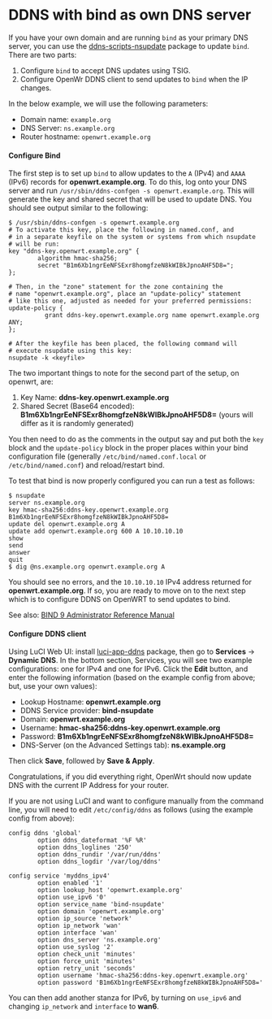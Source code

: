 # DDNS with bind as own DNS server

If you have your own domain and are running `bind` as your primary DNS server, you can use the [ddns-scripts-nsupdate](/packages/pkgdata/ddns-scripts-nsupdate "packages:pkgdata:ddns-scripts-nsupdate") package to update `bind`. There are two parts:

1. Configure `bind` to accept DNS updates using TSIG.
2. Configure OpenWr DDNS client to send updates to `bind` when the IP changes.

In the below example, we will use the following parameters:

- Domain name: `example.org`
- DNS Server: `ns.example.org`
- Router hostname: `openwrt.example.org`

#### Configure Bind

The first step is to set up `bind` to allow updates to the `A` (IPv4) and `AAAA` (IPv6) records for **openwrt.example.org**. To do this, log onto your DNS server and run `/usr/sbin/ddns-confgen -s openwrt.example.org`. This will generate the key and shared secret that will be used to update DNS. You should see output similar to the following:

```
$ /usr/sbin/ddns-confgen -s openwrt.example.org
# To activate this key, place the following in named.conf, and
# in a separate keyfile on the system or systems from which nsupdate
# will be run:
key "ddns-key.openwrt.example.org" {
        algorithm hmac-sha256;
        secret "B1m6Xb1ngrEeNFSExr8homgfzeN8kWIBkJpnoAHF5D8=";
};

# Then, in the "zone" statement for the zone containing the
# name "openwrt.example.org", place an "update-policy" statement
# like this one, adjusted as needed for your preferred permissions:
update-policy {
          grant ddns-key.openwrt.example.org name openwrt.example.org ANY;
};

# After the keyfile has been placed, the following command will
# execute nsupdate using this key:
nsupdate -k <keyfile>
```

The two important things to note for the second part of the setup, on openwrt, are:

1. Key Name: **ddns-key.openwrt.example.org**
2. Shared Secret (Base64 encoded): **B1m6Xb1ngrEeNFSExr8homgfzeN8kWIBkJpnoAHF5D8=** (yours will differ as it is randomly generated)

You then need to do as the comments in the output say and put both the `key` block and the `update-policy` block in the proper places within your bind configuration file (generally `/etc/bind/named.conf.local` or `/etc/bind/named.conf`) and reload/restart bind.

To test that bind is now properly configured you can run a test as follows:

```
$ nsupdate
server ns.example.org
key hmac-sha256:ddns-key.openwrt.example.org B1m6Xb1ngrEeNFSExr8homgfzeN8kWIBkJpnoAHF5D8=
update del openwrt.example.org A
update add openwrt.example.org 600 A 10.10.10.10
show
send
answer
quit
$ dig @ns.example.org openwrt.example.org A
```

You should see no errors, and the `10.10.10.10` IPv4 address returned for **openwrt.example.org**. If so, you are ready to move on to the next step which is to configure DDNS on OpenWRT to send updates to bind.

See also: [BIND 9 Administrator Reference Manual](https://bind9.readthedocs.io/en/latest/advanced.html#tsig "https://bind9.readthedocs.io/en/latest/advanced.html#tsig")

#### Configure DDNS client

Using LuCI Web UI: install [luci-app-ddns](/packages/pkgdata/luci-app-ddns "packages:pkgdata:luci-app-ddns") package, then go to **Services** → **Dynamic DNS**. In the bottom section, Services, you will see two example configurations: one for IPv4 and one for IPv6. Click the **Edit** button, and enter the following information (based on the example config from above; but, use your own values):

- Lookup Hostname: **openwrt.example.org**
- DDNS Service provider: **bind-nsupdate**
- Domain: **openwrt.example.org**
- Username: **hmac-sha256:ddns-key.openwrt.example.org**
- Password: **B1m6Xb1ngrEeNFSExr8homgfzeN8kWIBkJpnoAHF5D8=**
- DNS-Server (on the Advanced Settings tab): **ns.example.org**

Then click **Save**, followed by **Save &amp; Apply**.

Congratulations, if you did everything right, OpenWrt should now update DNS with the current IP Address for your router.

If you are not using LuCI and want to configure manually from the command line, you will need to edit `/etc/config/ddns` as follows (using the example config from above):

```
config ddns 'global'
        option ddns_dateformat '%F %R'
        option ddns_loglines '250'
        option ddns_rundir '/var/run/ddns'
        option ddns_logdir '/var/log/ddns'

config service 'myddns_ipv4'
        option enabled '1'
        option lookup_host 'openwrt.example.org'
        option use_ipv6 '0'
        option service_name 'bind-nsupdate'
        option domain 'openwrt.example.org'
        option ip_source 'network'
        option ip_network 'wan'
        option interface 'wan'
        option dns_server 'ns.example.org'
        option use_syslog '2'
        option check_unit 'minutes'
        option force_unit 'minutes'
        option retry_unit 'seconds'
        option username 'hmac-sha256:ddns-key.openwrt.example.org'
        option password 'B1m6Xb1ngrEeNFSExr8homgfzeN8kWIBkJpnoAHF5D8='
```

You can then add another stanza for IPv6, by turning on `use_ipv6` and changing `ip_network` and `interface` to **wan6**.
